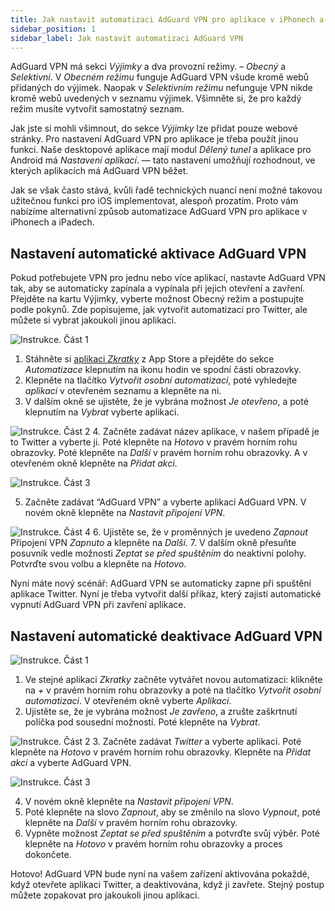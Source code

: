 ```yaml
---
title: Jak nastavit automatizaci AdGuard VPN pro aplikace v iPhonech a iPadech
sidebar_position: 1
sidebar_label: Jak nastavit automatizaci AdGuard VPN
---
```


AdGuard VPN má sekci *Výjimky* a dva provozní režimy. – *Obecný* a *Selektivní*. V *Obecném režimu* funguje AdGuard VPN všude kromě webů přidaných do výjimek. Naopak v *Selektivním režimu* nefunguje VPN nikde kromě webů uvedených v seznamu výjimek. Všimněte si, že pro každý režim musíte vytvořit samostatný seznam.

Jak jste si mohli všimnout, do sekce *Výjimky* lze přidat pouze webové stránky. Pro nastavení AdGuard VPN pro aplikace je třeba použít jinou funkci. Naše desktopové aplikace mají modul *Dělený tunel* a aplikace pro Android má *Nastavení aplikací*. — tato nastavení umožňují rozhodnout, ve kterých aplikacích má AdGuard VPN běžet.

Jak se však často stává, kvůli řadě technických nuancí není možné takovou užitečnou funkci pro iOS implementovat, alespoň prozatím. Proto vám nabízíme alternativní způsob automatizace AdGuard VPN pro aplikace v iPhonech a iPadech.

## Nastavení automatické aktivace AdGuard VPN

Pokud potřebujete VPN pro jednu nebo více aplikací, nastavte AdGuard VPN tak, aby se automaticky zapínala a vypínala při jejich otevření a zavření. Přejděte na kartu Výjimky, vyberte možnost Obecný režim a postupujte podle pokynů. Zde popisujeme, jak vytvořit automatizaci pro Twitter, ale můžete si vybrat jakoukoli jinou aplikaci.

![Instrukce. Část 1](https://cdn.adguardvpn.com/public/Adguard/Blog/VPNauto/vpn_on1_en.jpg)
1. Stáhněte si [aplikaci *Zkratky*](https://apps.apple.com/us/app/shortcuts/id915249334) z App Store a přejděte do sekce *Automatizace* klepnutím na ikonu hodin ve spodní části obrazovky.
2. Klepněte na tlačítko *Vytvořit osobní automatizaci*, poté vyhledejte *aplikaci* v otevřeném seznamu a klepněte na ni.
3. V dalším okně se ujistěte, že je vybrána možnost *Je otevřeno*, a poté klepnutím na *Vybrat* vyberte aplikaci.

![Instrukce. Část 2](https://cdn.adguardvpn.com/public/Adguard/Blog/VPNauto/vpn_on2_en.jpg)
4. Začněte zadávat název aplikace, v našem případě je to Twitter a vyberte ji. Poté klepněte na *Hotovo* v pravém horním rohu obrazovky. Poté klepněte na *Další* v pravém horním rohu obrazovky. A v otevřeném okně klepněte na *Přidat akci*.

![Instrukce. Část 3](https://cdn.adguardvpn.com/public/Adguard/Blog/VPNauto/vpn_on3_en.jpg)

5. Začněte zadávat “AdGuard VPN” a vyberte aplikaci AdGuard VPN. V novém okně klepněte na *Nastavit připojení VPN*.

![Instrukce. Část 4](https://cdn.adguardvpn.com/public/Adguard/Blog/VPNauto/vpn_on4_en.jpg)
6. Ujistěte se, že v proměnných je uvedeno *Zapnout* Připojení VPN *Zapnuto* a klepněte na *Další*.
7. V dalším okně přesuňte posuvník vedle možnosti *Zeptat se před spuštěním* do neaktivní polohy. Potvrďte svou volbu a klepněte na *Hotovo*.

Nyní máte nový scénář: AdGuard VPN se automaticky zapne při spuštění aplikace Twitter. Nyní je třeba vytvořit další příkaz, který zajistí automatické vypnutí AdGuard VPN při zavření aplikace.

## Nastavení automatické deaktivace AdGuard VPN

![Instrukce. Část 1](https://cdn.adguardvpn.com/public/Adguard/Blog/VPNauto/vpn_off1_en.jpg)
1. Ve stejné aplikaci *Zkratky* začněte vytvářet novou automatizaci: klikněte na *+* v pravém horním rohu obrazovky a poté na tlačítko *Vytvořit osobní automatizaci*. V otevřeném okně vyberte *Aplikaci*.
2. Ujistěte se, že je vybrána možnost *Je zavřeno*, a zrušte zaškrtnutí políčka pod sousední možností. Poté klepněte na *Vybrat*.

![Instrukce. Část 2](https://cdn.adguardvpn.com/public/Adguard/Blog/VPNauto/vpn_off2_en.jpg)
3. Začněte zadávat *Twitter* a vyberte aplikaci. Poté klepněte na *Hotovo* v pravém horním rohu obrazovky. Klepněte na *Přidat akci* a vyberte AdGuard VPN.

![Instrukce. Část 3](https://cdn.adguardvpn.com/public/Adguard/Blog/VPNauto/vpn_off3_en.jpg)

4. V novém okně klepněte na *Nastavit připojení VPN*.
5. Poté klepněte na slovo *Zapnout*, aby se změnilo na slovo *Vypnout*, poté klepněte na *Další* v pravém horním rohu obrazovky.
6. Vypněte možnost *Zeptat se před spuštěním* a potvrďte svůj výběr. Poté klepněte na *Hotovo* v pravém horním rohu obrazovky a proces dokončete.

Hotovo! AdGuard VPN bude nyní na vašem zařízení aktivována pokaždé, když otevřete aplikaci Twitter, a deaktivována, když ji zavřete. Stejný postup můžete zopakovat pro jakoukoli jinou aplikaci. 